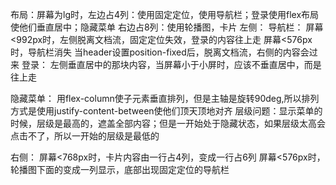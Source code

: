   布局：屏幕为lg时，左边占4列：使用固定定位，使用导航栏；登录使用flex布局使他们垂直居中；隐藏菜单
       右边占8列：使用轮播图，卡片
左侧：
  导航栏：
      屏幕<992px时，左侧脱离文档流，固定定位失效，登录的内容往上走
      屏幕<576px时，导航栏消失
      当header设置position-fixed后，脱离文档流，右侧的内容会过来
  登录：
     左侧垂直居中的那块内容，当屏幕小于小屏时，应该不垂直居中，而是往上走

  隐藏菜单：
     用flex-column使子元素垂直排列，但是主轴是旋转90deg,所以排列方式是使用justify-content-between使他们顶天顶地对齐
     层级问题：显示菜单的时候，层级是最高的，遮盖全部内容；但是一开始处于隐藏状态，如果层级太高会点击不了，所以一开始的层级是最低的
           

右侧：
  屏幕<768px时，卡片内容由一行占4列，变成一行占6列
  屏幕<576px时，轮播图下面的变成一列显示，底部出现固定定位的导航栏


